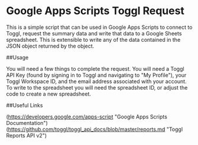 # Google Apps Scripts Toggl Request

This is a simple script that can be used in Google Apps Scripts to connect to Toggl, request the summary data and write that data to a Google Sheets spreadsheet. This is extensible to write any of the data contained in the JSON object returned by the object. 

##Usage

You will need a few things to complete the request. You will need a Toggl API Key (found by signing in to Toggl and navigating to "My Profile"), your Toggl Workspace ID, and the email address associated with your account. To write to the spreadsheet you will need the spreadsheet ID, or adjust the code to create a new spreadsheet. 

##Useful Links

(https://developers.google.com/apps-script "Google Apps Scripts Documentation")
(https://github.com/toggl/toggl_api_docs/blob/master/reports.md "Toggl Reports API v2")
